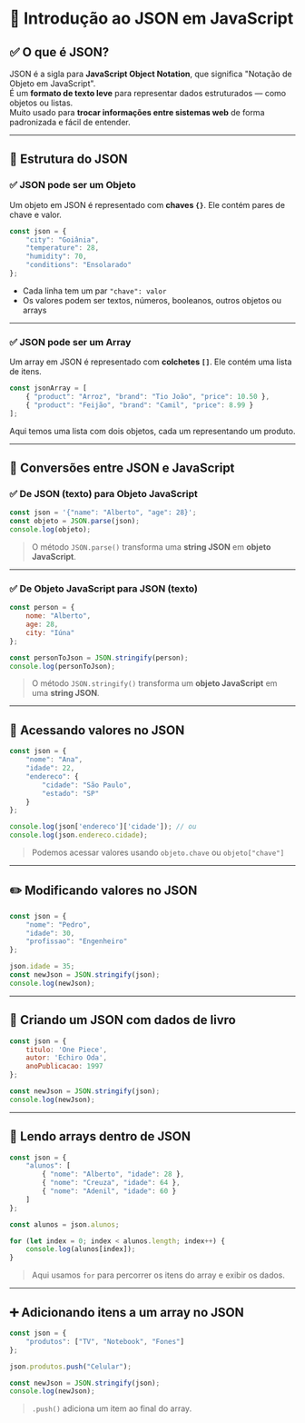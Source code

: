 
# 📘 Introdução ao JSON em JavaScript

## ✅ O que é JSON?

JSON é a sigla para **JavaScript Object Notation**, que significa "Notação de Objeto em JavaScript".  
É um **formato de texto leve** para representar dados estruturados — como objetos ou listas.  
Muito usado para **trocar informações entre sistemas web** de forma padronizada e fácil de entender.

---

## 🧱 Estrutura do JSON

### ✅ JSON pode ser um **Objeto**

Um objeto em JSON é representado com **chaves `{}`**. Ele contém pares de chave e valor.

```js
const json = {
    "city": "Goiânia",
    "temperature": 28,
    "humidity": 70,
    "conditions": "Ensolarado"
};
```

- Cada linha tem um par `"chave": valor`
- Os valores podem ser textos, números, booleanos, outros objetos ou arrays

---

### ✅ JSON pode ser um **Array**

Um array em JSON é representado com **colchetes `[]`**. Ele contém uma lista de itens.

```js
const jsonArray = [
    { "product": "Arroz", "brand": "Tio João", "price": 10.50 },
    { "product": "Feijão", "brand": "Camil", "price": 8.99 }
];
```

Aqui temos uma lista com dois objetos, cada um representando um produto.

---

## 🔄 Conversões entre JSON e JavaScript

### ✅ De JSON (texto) para Objeto JavaScript

```js
const json = '{"name": "Alberto", "age": 28}';
const objeto = JSON.parse(json);
console.log(objeto);
```

> O método `JSON.parse()` transforma uma **string JSON** em **objeto JavaScript**.

---

### ✅ De Objeto JavaScript para JSON (texto)

```js
const person = {
    nome: "Alberto",
    age: 28,
    city: "Iúna"
};

const personToJson = JSON.stringify(person);
console.log(personToJson);
```

> O método `JSON.stringify()` transforma um **objeto JavaScript** em uma **string JSON**.

---

## 🔎 Acessando valores no JSON

```js
const json = {
    "nome": "Ana",
    "idade": 22,
    "endereco": {
        "cidade": "São Paulo",
        "estado": "SP"
    }
};

console.log(json['endereco']['cidade']); // ou
console.log(json.endereco.cidade);
```

> Podemos acessar valores usando `objeto.chave` ou `objeto["chave"]`

---

## ✏️ Modificando valores no JSON

```js
const json = {
    "nome": "Pedro",
    "idade": 30,
    "profissao": "Engenheiro"
};

json.idade = 35;
const newJson = JSON.stringify(json);
console.log(newJson);
```

---

## 🧾 Criando um JSON com dados de livro

```js
const json = {
    titulo: 'One Piece',
    autor: 'Echiro Oda',
    anoPublicacao: 1997
};

const newJson = JSON.stringify(json);
console.log(newJson);
```

---

## 🔁 Lendo arrays dentro de JSON

```js
const json = {
    "alunos": [
        { "nome": "Alberto", "idade": 28 },
        { "nome": "Creuza", "idade": 64 },
        { "nome": "Adenil", "idade": 60 }
    ]
};

const alunos = json.alunos;

for (let index = 0; index < alunos.length; index++) {
    console.log(alunos[index]);
}
```

> Aqui usamos `for` para percorrer os itens do array e exibir os dados.

---

## ➕ Adicionando itens a um array no JSON

```js
const json = {
    "produtos": ["TV", "Notebook", "Fones"]
};

json.produtos.push("Celular");

const newJson = JSON.stringify(json);
console.log(newJson);
```

> `.push()` adiciona um item ao final do array.
